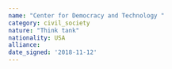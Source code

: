 ```yaml
---
name: "Center for Democracy and Technology "
category: civil_society
nature: "Think tank"
nationality: USA
alliance: 
date_signed: '2018-11-12'
---
```

    